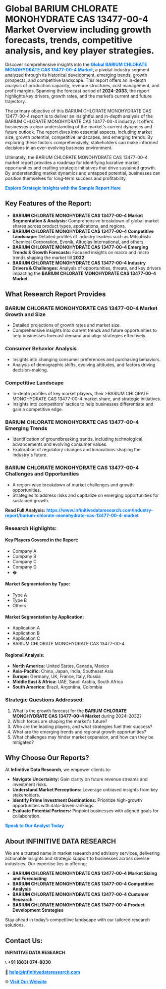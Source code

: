 <h1>Global BARIUM CHLORATE MONOHYDRATE CAS 13477-00-4 Market Overview including growth forecasts, trends, competitive analysis, and key player strategies.</h1>
<p>
Discover comprehensive insights into the 
<a href="https://www.infinitivedataresearch.com/industry-report/barium-chlorate-monohydrate-cas-13477-00-4-market" rel="dofollow" style="color: #007BFF; text-decoration: none;"><strong>Global BARIUM CHLORATE MONOHYDRATE CAS 13477-00-4 Market</strong></a>, a pivotal industry segment analyzed through its historical development, emerging trends, growth prospects, and competitive landscape. This report offers an in-depth analysis of production capacity, revenue structures, cost management, and profit margins. Spanning the forecast period of <strong>2024–2033</strong>, the report highlights key drivers, growth rates, and the market’s current and future trajectory.
</p>
<p>
The primary objective of this BARIUM CHLORATE MONOHYDRATE CAS 13477-00-4 report is to deliver an insightful and in-depth analysis of the BARIUM CHLORATE MONOHYDRATE CAS 13477-00-4 industry. It offers businesses a clear understanding of the market's current dynamics and future outlook. The report dives into essential aspects, including market size, growth potential, competitive landscapes, and emerging trends. By exploring these factors comprehensively, stakeholders can make informed decisions in an ever-evolving business environment.
</p>
<p>
Ultimately, the BARIUM CHLORATE MONOHYDRATE CAS 13477-00-4 market report provides a roadmap for identifying lucrative market opportunities and crafting strategic initiatives that drive sustained growth. By understanding market dynamics and untapped potential, businesses can position themselves for long-term success and profitability.
</p>
<p>
<a href="https://www.infinitivedataresearch.com/request-sample/reportId=101974" style="color: #007BFF; text-decoration: none;"><strong>Explore Strategic Insights with the Sample Report Here</strong></a>
</p>

<h2>Key Features of the Report:</h2>
<ul>
<li><strong>BARIUM CHLORATE MONOHYDRATE CAS 13477-00-4 Market Segmentation & Analysis:</strong> Comprehensive breakdown of global market shares across product types, applications, and regions.</li>
<li><strong>BARIUM CHLORATE MONOHYDRATE CAS 13477-00-4 Competitive Landscape:</strong> Detailed profiles of industry leaders such as Mitsubishi Chemical Corporation, Evonik, Altuglas International, and others.</li>
<li><strong>BARIUM CHLORATE MONOHYDRATE CAS 13477-00-4 Emerging Trends & Growth Forecasts:</strong> Focused insights on macro and micro trends shaping the market till <strong>2032</strong>.</li>
<li><strong>BARIUM CHLORATE MONOHYDRATE CAS 13477-00-4 Industry Drivers & Challenges:</strong> Analysis of opportunities, threats, and key drivers impacting the <strong>BARIUM CHLORATE MONOHYDRATE CAS 13477-00-4 Market</strong>.</li>
</ul>

<h2>What Research Report Provides</h2>
<h3>BARIUM CHLORATE MONOHYDRATE CAS 13477-00-4 Market Growth and Size</h3>
<ul>
<li>Detailed projections of growth rates and market size.</li>
<li>Comprehensive insights into current trends and future opportunities to help businesses forecast demand and align strategies effectively.</li>
</ul>

<h3>Consumer Behavior Analysis</h3>
<ul>
<li>Insights into changing consumer preferences and purchasing behaviors.</li>
<li>Analysis of demographic shifts, evolving attitudes, and factors driving decision-making.</li>
</ul>

<h3>Competitive Landscape</h3>
<ul>
<li>In-depth profiles of key market players, their >BARIUM CHLORATE MONOHYDRATE CAS 13477-00-4 market share, and strategic initiatives.</li>
<li>Insights into competitors' tactics to help businesses differentiate and gain a competitive edge.</li>
</ul>

<h3>BARIUM CHLORATE MONOHYDRATE CAS 13477-00-4 Emerging Trends</h3>
<ul>
<li>Identification of groundbreaking trends, including technological advancements and evolving consumer values.</li>
<li>Exploration of regulatory changes and innovations shaping the industry's future.</li>
</ul>

<h3>BARIUM CHLORATE MONOHYDRATE CAS 13477-00-4 Challenges and Opportunities</h3>
<ul>
<li>A region-wise breakdown of market challenges and growth opportunities.</li>
<li>Strategies to address risks and capitalize on emerging opportunities for sustained growth.</li>
</ul>
<p><strong>Read Full Analysis:</strong> <a href="https://www.infinitivedataresearch.com/industry-report/barium-chlorate-monohydrate-cas-13477-00-4-market" rel="dofollow" style="color: #007BFF; text-decoration: none;"><strong>https://www.infinitivedataresearch.com/industry-report/barium-chlorate-monohydrate-cas-13477-00-4-market</strong></a></p>
<h3>Research Highlights:</h3>
<h4>Key Players Covered in the Report:</h4>
<ul><li>Company A</li><li>Company B</li><li>Company C</li><li>Company D</li><li>�</li></ul>
<h4>Market Segmentation by Type:</h4>
<ul><li>Type A</li><li>Type B</li><li>Others</li></ul>
<h4>Market Segmentation by Application:</h4>
<ul><li>Application A</li><li>Application B</li><li>Application C</li><li>BARIUM CHLORATE MONOHYDRATE CAS 13477-00-4</li></ul>

<h4>Regional Analysis:</h4>
<ul>
<li><strong>North America:</strong> United States, Canada, Mexico</li>
<li><strong>Asia-Pacific:</strong> China, Japan, India, Southeast Asia</li>
<li><strong>Europe:</strong> Germany, UK, France, Italy, Russia</li>
<li><strong>Middle East & Africa:</strong> UAE, Saudi Arabia, South Africa</li>
<li><strong>South America:</strong> Brazil, Argentina, Colombia</li>
</ul>

<h3>Strategic Questions Addressed:</h3>
<ol>
<li>What is the growth forecast for the <strong>BARIUM CHLORATE MONOHYDRATE CAS 13477-00-4 Market</strong> during 2024–2032?</li>
<li>Which forces are shaping the market's future?</li>
<li>Who are the leading players, and what strategies fuel their success?</li>
<li>What are the emerging trends and regional growth opportunities?</li>
<li>What challenges may hinder market expansion, and how can they be mitigated?</li>
</ol>

<h2>Why Choose Our Reports?</h2>
<p>At <strong>Infinitive Data Research</strong>, we empower clients to:</p>
<ul>
<li><strong>Navigate Uncertainty:</strong> Gain clarity on future revenue streams and investment risks.</li>
<li><strong>Understand Market Perceptions:</strong> Leverage unbiased insights from key stakeholders.</li>
<li><strong>Identify Prime Investment Destinations:</strong> Prioritize high-growth opportunities with data-driven rankings.</li>
<li><strong>Evaluate Potential Partners:</strong> Pinpoint businesses with aligned goals for collaboration.</li>
</ul>
<p><a href="https://www.infinitivedataresearch.com/industry-report/barium-chlorate-monohydrate-cas-13477-00-4-market" rel="dofollow" style="color: #007BFF; text-decoration: none;"><strong>Speak to Our Analyst Today</strong></a></p>

<h2>About INFINITIVE DATA RESEARCH</h2>
<p>We are a trusted name in market research and advisory services, delivering actionable insights and strategic support to businesses across diverse industries. Our expertise lies in offering:</p>
<ul>
<li><strong>BARIUM CHLORATE MONOHYDRATE CAS 13477-00-4 Market Sizing and Forecasting</strong></li>
<li><strong>BARIUM CHLORATE MONOHYDRATE CAS 13477-00-4 Competitive Analysis</strong></li>
<li><strong>BARIUM CHLORATE MONOHYDRATE CAS 13477-00-4 Customer Research</strong></li>
<li><strong>BARIUM CHLORATE MONOHYDRATE CAS 13477-00-4 Product Development Strategies</strong></li>
</ul>
<p>Stay ahead in today’s competitive landscape with our tailored research solutions.</p>

<h2>Contact Us:</h2>
<p><strong>INFINITIVE DATA RESEARCH</strong></p>
<p>📞 <strong>+91 (883) 074-8030</strong></p>
<p>📧 <strong><a href="mailto:help@infinitivedataresearch.com" style="color: #007BFF;">help@infinitivedataresearch.com</a></strong></p>
<p>🌐 <strong><a href="https://www.infinitivedataresearch.com" rel="dofollow" style="color: #007BFF;">Visit Our Website</a></strong></p>